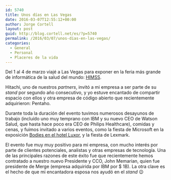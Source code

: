 ```yaml
---
id: 5740
title: Unos días en Las Vegas
date: 2016-03-07T12:55:12+00:00
author: Jorge Cortell
layout: post
guid: http://blog.cortell.net/es/?p=5740
permalink: /2016/03/07/unos-dias-en-las-vegas/
categories:
  - General
  - Personal
  - Placeres de la vida
---
```

Del 1 al 4 de marzo viajé a Las Vegas para exponer en la feria más grande de informática de la salud del mundo: <a href="http://www.himssconference.org/" target="_blank">HIMSS</a>.

Hitachi, uno de nuestros _partners_, invitó a mi empresa a ser parte de su _stand_ por segundo año consecutivo, y yo estuve encantado de compartir espacio con ellos y otra empresa de código abierto que recientemente adquirieron: Pentaho.

Durante toda la duración del evento tuvimos numerosos desayunos de trabajo (incluído uno muy temprano con IBM y su nuevo CEO de Watson Salud, que hasta hace poco era CEO de Philips Healthcare), comidas y cenas, y fuimos invitado a varios eventos, como la fiesta de Microsoft en la exposición <a href="https://www.luxor.com/en/entertainment/bodies-the-exhibition.html" target="_blank">Bodies en el hotel Luxor</a>, y la fiesta de Lexmark.

El evento fue muy muy positivo para mi empresa, con mucho interés por parte de clientes potenciales, analistas y otras empresas de tecnología. Una de las principales razones de este éxito fue que recientemente hemos contratado a nuestro nuevo Presidente y CCO, John Memarian, quien fue presidente de Merge (empresa adquirida por IBM por $ 1B). La otra clave es el hecho de que mi encantadora esposa nos ayudó en el _stand_ 😉